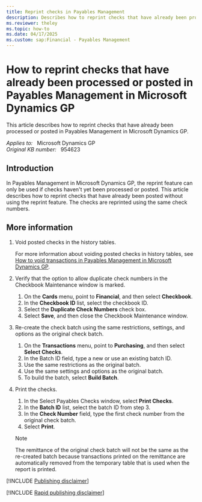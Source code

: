 ```yaml
---
title: Reprint checks in Payables Management
description: Describes how to reprint checks that have already been processed or posted in Payables Management in Microsoft Dynamics GP.
ms.reviewer: theley
ms.topic: how-to
ms.date: 04/17/2025
ms.custom: sap:Financial - Payables Management
---
```

# How to reprint checks that have already been processed or posted in Payables Management in Microsoft Dynamics GP

This article describes how to reprint checks that have already been processed or posted in Payables Management in Microsoft Dynamics GP.

_Applies to:_ &nbsp; Microsoft Dynamics GP  
_Original KB number:_ &nbsp; 954623

## Introduction

In Payables Management in Microsoft Dynamics GP, the reprint feature can only be used if checks haven't yet been processed or posted. This article describes how to reprint checks that have already been posted without using the reprint feature. The checks are reprinted using the same check numbers.

## More information

1. Void posted checks in the history tables.

    For more information about voiding posted checks in history tables, see [How to void transactions in Payables Management in Microsoft Dynamics GP](void-transactions-payables-management.md).

2. Verify that the option to allow duplicate check numbers in the Checkbook Maintenance window is marked.

    1. On the **Cards** menu, point to **Financial**, and then select **Checkbook**.
    2. In the **Checkbook ID** list, select the checkbook ID.
    3. Select the **Duplicate Check Numbers** check box.
    4. Select **Save**, and then close the Checkbook Maintenance window.

3. Re-create the check batch using the same restrictions, settings, and options as the original check batch.

    1. On the **Transactions** menu, point to **Purchasing**, and then select **Select Checks**.
    2. In the Batch ID field, type a new or use an existing batch ID.
    3. Use the same restrictions as the original batch.
    4. Use the same settings and options as the original batch.
    5. To build the batch, select **Build Batch**.

4. Print the checks.
    1. In the Select Payables Checks window, select **Print Checks**.
    2. In the **Batch ID** list, select the batch ID from step 3.
    3. In the **Check Number** field, type the first check number from the original check batch.
    4. Select **Print**.

    > [!NOTE]
    > The remittance of the original check batch will not be the same as the re-created batch because transactions printed on the remittance are automatically removed from the temporary table that is used when the report is printed.

[!INCLUDE [Publishing disclaimer](../../includes/publishing-disclaimer.md)]

[!INCLUDE [Rapid publishing disclaimer](../../includes/rapid-publishing-disclaimer.md)]
